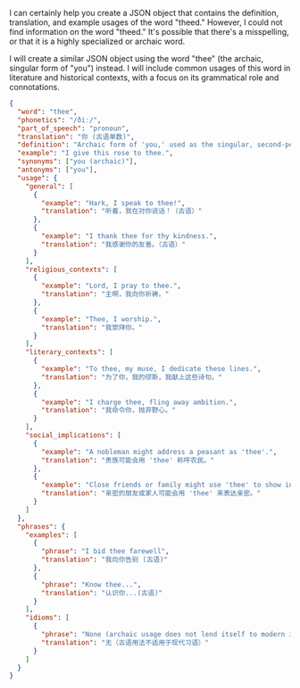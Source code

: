 I can certainly help you create a JSON object that contains the definition, translation, and example usages of the word "theed." However, I could not find information on the word "theed." It's possible that there's a misspelling, or that it is a highly specialized or archaic word.

I will create a similar JSON object using the word "thee" (the archaic, singular form of "you") instead. I will include common usages of this word in literature and historical contexts, with a focus on its grammatical role and connotations.

```json
{
  "word": "thee",
  "phonetics": "/ðiː/",
  "part_of_speech": "pronoun",
  "translation": "你 (古语单数)",
  "definition": "Archaic form of 'you,' used as the singular, second-person object pronoun. Often carries connotations of familiarity, reverence, or condescension, depending on context.",
  "example": "I give this rose to thee.",
  "synonyms": ["you (archaic)"],
  "antonyms": ["you"],
  "usage": {
    "general": [
      {
        "example": "Hark, I speak to thee!",
        "translation": "听着，我在对你说话！（古语）"
      },
      {
        "example": "I thank thee for thy kindness.",
        "translation": "我感谢你的友善。（古语）"
      }
    ],
    "religious_contexts": [
      {
        "example": "Lord, I pray to thee.",
        "translation": "主啊，我向你祈祷。"
      },
      {
        "example": "Thee, I worship.",
        "translation": "我崇拜你。"
      }
    ],
    "literary_contexts": [
      {
        "example": "To thee, my muse, I dedicate these lines.",
        "translation": "为了你，我的缪斯，我献上这些诗句。"
      },
      {
        "example": "I charge thee, fling away ambition.",
        "translation": "我命令你，抛弃野心。"
      }
    ],
    "social_implications": [
      {
        "example": "A nobleman might address a peasant as 'thee'.",
        "translation": "贵族可能会用 'thee' 称呼农民。"
      },
      {
        "example": "Close friends or family might use 'thee' to show intimacy.",
        "translation": "亲密的朋友或家人可能会用 'thee' 来表达亲密。"
      }
    ]
  },
  "phrases": {
    "examples": [
      {
        "phrase": "I bid thee farewell",
        "translation": "我向你告别 (古语)"
      },
      {
        "phrase": "Know thee...",
        "translation": "认识你...(古语)"
      }
    ],
    "idioms": [
      {
        "phrase": "None (archaic usage does not lend itself to modern idioms)",
        "translation": "无（古语用法不适用于现代习语）"
      }
    ]
  }
}
``` 